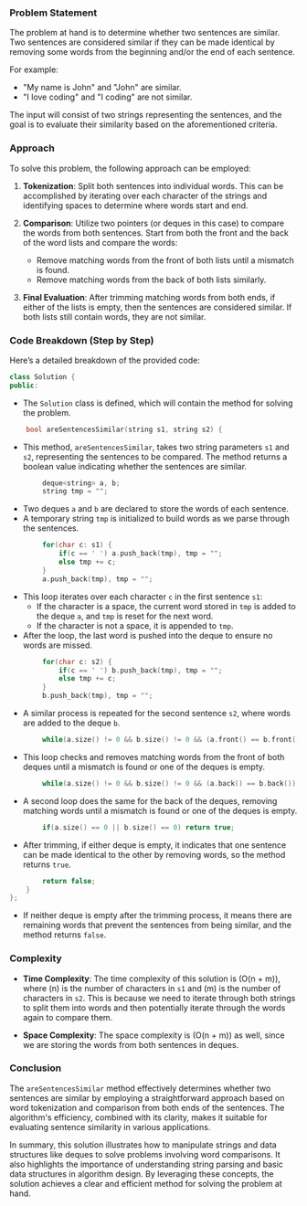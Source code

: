 ### Problem Statement

The problem at hand is to determine whether two sentences are similar. Two sentences are considered similar if they can be made identical by removing some words from the beginning and/or the end of each sentence. 

For example:
- "My name is John" and "John" are similar.
- "I love coding" and "I coding" are not similar.

The input will consist of two strings representing the sentences, and the goal is to evaluate their similarity based on the aforementioned criteria.

### Approach

To solve this problem, the following approach can be employed:

1. **Tokenization**: Split both sentences into individual words. This can be accomplished by iterating over each character of the strings and identifying spaces to determine where words start and end.

2. **Comparison**: Utilize two pointers (or deques in this case) to compare the words from both sentences. Start from both the front and the back of the word lists and compare the words:
   - Remove matching words from the front of both lists until a mismatch is found.
   - Remove matching words from the back of both lists similarly.

3. **Final Evaluation**: After trimming matching words from both ends, if either of the lists is empty, then the sentences are considered similar. If both lists still contain words, they are not similar.

### Code Breakdown (Step by Step)

Here’s a detailed breakdown of the provided code:

```cpp
class Solution {
public:
```
- The `Solution` class is defined, which will contain the method for solving the problem.

```cpp
    bool areSentencesSimilar(string s1, string s2) {
```
- This method, `areSentencesSimilar`, takes two string parameters `s1` and `s2`, representing the sentences to be compared. The method returns a boolean value indicating whether the sentences are similar.

```cpp
        deque<string> a, b;
        string tmp = "";
```
- Two deques `a` and `b` are declared to store the words of each sentence.
- A temporary string `tmp` is initialized to build words as we parse through the sentences.

```cpp
        for(char c: s1) {
            if(c == ' ') a.push_back(tmp), tmp = "";
            else tmp += c;
        }
        a.push_back(tmp), tmp = "";
```
- This loop iterates over each character `c` in the first sentence `s1`:
  - If the character is a space, the current word stored in `tmp` is added to the deque `a`, and `tmp` is reset for the next word.
  - If the character is not a space, it is appended to `tmp`.
- After the loop, the last word is pushed into the deque to ensure no words are missed.

```cpp
        for(char c: s2) {
            if(c == ' ') b.push_back(tmp), tmp = "";
            else tmp += c;
        }        
        b.push_back(tmp), tmp = "";
```
- A similar process is repeated for the second sentence `s2`, where words are added to the deque `b`.

```cpp
        while(a.size() != 0 && b.size() != 0 && (a.front() == b.front())) a.pop_front(), b.pop_front();
```
- This loop checks and removes matching words from the front of both deques until a mismatch is found or one of the deques is empty.

```cpp
        while(a.size() != 0 && b.size() != 0 && (a.back() == b.back())) a.pop_back(), b.pop_back();
```
- A second loop does the same for the back of the deques, removing matching words until a mismatch is found or one of the deques is empty.

```cpp
        if(a.size() == 0 || b.size() == 0) return true;
```
- After trimming, if either deque is empty, it indicates that one sentence can be made identical to the other by removing words, so the method returns `true`.

```cpp
        return false;
    }
};
```
- If neither deque is empty after the trimming process, it means there are remaining words that prevent the sentences from being similar, and the method returns `false`.

### Complexity

- **Time Complexity**: The time complexity of this solution is \(O(n + m)\), where \(n\) is the number of characters in `s1` and \(m\) is the number of characters in `s2`. This is because we need to iterate through both strings to split them into words and then potentially iterate through the words again to compare them.

- **Space Complexity**: The space complexity is \(O(n + m)\) as well, since we are storing the words from both sentences in deques.

### Conclusion

The `areSentencesSimilar` method effectively determines whether two sentences are similar by employing a straightforward approach based on word tokenization and comparison from both ends of the sentences. The algorithm's efficiency, combined with its clarity, makes it suitable for evaluating sentence similarity in various applications.

In summary, this solution illustrates how to manipulate strings and data structures like deques to solve problems involving word comparisons. It also highlights the importance of understanding string parsing and basic data structures in algorithm design. By leveraging these concepts, the solution achieves a clear and efficient method for solving the problem at hand.